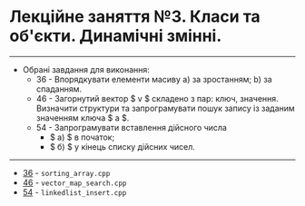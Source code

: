 # Лекційне заняття №3. Класи та об'єкти. Динамічні змінні.

---

 * Обрані завдання для виконання:
   * 36 - Впорядкувати елементи масиву a) за зростанням; b) за спаданням.
   * 46 - Загорнутий вектор $ v $ складено з пар: ключ, значення. Визначити структури та запрограмувати пошук запису із заданим значенням ключа $ a $.
   * 54 - Запрограмувати вставлення дійсного числа 
     * $ a) $ в початок; 
     * $ б) $ у кінець
     списку дійсних чисел.

---

- [36]() - `sorting_array.cpp`
- [46]() - `vector_map_search.cpp`
- [54]() - `linkedlist_insert.cpp`